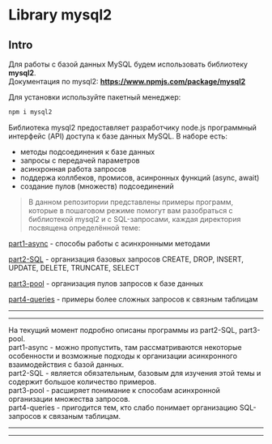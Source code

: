 # Library mysql2

## Intro  

Для работы с базой данных MySQL будем использовать библиотеку **mysql2**.  
Документация по mysql2: **https://www.npmjs.com/package/mysql2**  

Для установки используйте пакетный менеджер:  

```js
npm i mysql2
```

Библиотека mysql2 предоставляет разработчику node.js программный интерфейс (API) доступа к базе данных MySQL. В наборе есть:  

- методы подсоединения к базе данных  
- запросы с передачей параметров  
- асинхронная работа запросов  
- поддержа коллбеков, промисов, асинронных функций (async, await)  
- создание пулов (множеств) подсоединений  

> В данном репозитории представлены примеры программ, которые в пошаговом режиме помогут вам разобраться с библиотекой mysql2 и с SQL-запросами, каждая директория посвящена определённой теме:  

[part1-async](./part1-async/) - способы работы с асинхронными методами  

[part2-SQL](./part2-SQL/) - организация базовых запросов CREATE, DROP, INSERT, UPDATE, DELETE, TRUNCATE, SELECT  

[part3-pool](./part3-pool/) - организация пулов запросов к базе данных  

[part4-queries](./part4-queries/) - примеры более сложных запросов к связным таблицам  

---  
---  

На текущий момент подробно описаны программы из part2-SQL, part3-pool.  
part1-async - можно пропустить, там рассматриваются некоторые особенности и возможные подходы к организации асинхронного взаимодействия с базой данных.  
part2-SQL - является обязательным, базовым для изучения этой темы и содержит большое количество примеров.  
part3-pool - расширяет понимание к способам асинхронной организации множества запросов.  
part4-queries - пригодится тем, кто слабо понимает организацию SQL-запросов к связаным таблицам.  

---  
---  

